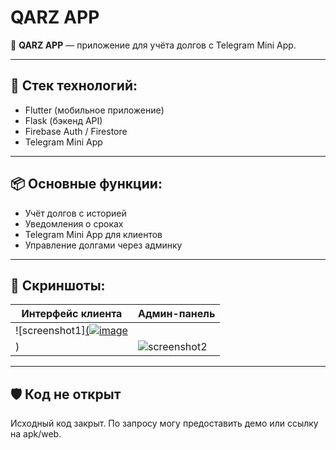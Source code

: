 # QARZ APP

📱 **QARZ APP** — приложение для учёта долгов с Telegram Mini App.

---

## 🔧 Стек технологий:
- Flutter (мобильное приложение)
- Flask (бэкенд API)
- Firebase Auth / Firestore
- Telegram Mini App

---

## 📦 Основные функции:
- Учёт долгов с историей
- Уведомления о сроках
- Telegram Mini App для клиентов
- Управление долгами через админку

---

## 📸 Скриншоты:

| Интерфейс клиента | Админ-панель |
|-------------------|---------------|
| ![screenshot1][(![image](https://github.com/user-attachments/assets/e562eec3-06ff-4252-85cb-b2ade78dcb67)](https://github.com/faraganiev/qarzapp/blob/main/Screenshot_1.png)
) | ![screenshot2](ссылка_на_картинку2) |

---

## 🛡 Код не открыт
Исходный код закрыт. По запросу могу предоставить демо или ссылку на apk/web.

